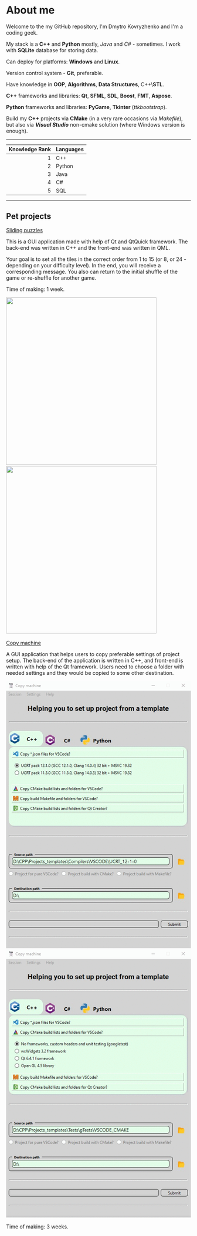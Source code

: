# About me

Welcome to the my GitHub repository, I'm Dmytro Kovryzhenko and I'm a coding geek.

My stack is a **C++** and **Python** mostly, _Java_ and _C#_ - sometimes.
I work with **SQLite** database for storing data.

Can deploy for platforms: **Windows** and **Linux**.

Version control system - **Git**, preferable.

Have knowledge in **OOP**, **Algorithms**, **Data Structures**, C++\\**STL**.

**C++** frameworks and libraries: **Qt**, **SFML**, **SDL**, **Boost**, **FMT**, **Aspose**.

**Python** frameworks and libraries: **PyGame**, **Tkinter** (_ttkbootstrap_).

Build my **C++** projects via **CMake** (in a very rare occasions via _Makefile_),
but also via _**Visual Studio**_ non-cmake solution (where Windows version is enough).

______________________________
| Knowledge Rank | Languages |
| -------------: | --------- |
|              1 | C++       |
|              2 | Python    |
|              3 | Java      |
|              4 | C#        |
|              5 | SQL       |
______________________________

## Pet projects

[Sliding puzzles](https://github.com/Dimmak23/Fifteen_Puzzle)

This is a GUI application made with help of Qt and QtQuick framework. The back-end was written in C++ and the front-end was written in QML.

Your goal is to set all the tiles in the correct order from 1 to 15 (or 8, or 24 - depending on your difficulty level).
In the end, you will receive a corresponding message. You also can return to the initial shuffle of the game or re-shuffle for 
another game.

Time of making: 1 week.

<img src="https://user-images.githubusercontent.com/36036315/221845153-58e35a38-ee07-4fd1-8afd-06a5868bed5a.gif" alt="" data-canonical-src="" width="410" height="457" />   <img src="https://user-images.githubusercontent.com/36036315/221845235-f23bdacc-cb5c-45bd-9f20-0accaf82e8cc.gif" alt="" data-canonical-src="" width="410" height="457" />

[Copy machine](https://github.com/Dimmak23/Fifteen_Puzzle)

A GUI application that helps users to copy preferable settings of project setup. The back-end of the application is written in C++, and front-end is written with help of the Qt framework. Users need to choose a folder with needed settings and they would be copied to some other destination.

<img src="https://github.com/Dimmak23/Settings_copier/blob/main/Utils/copy_machine_pressets.gif" alt="" data-canonical-src="" width="" height="" />   <img src="https://github.com/Dimmak23/Settings_copier/blob/main/Utils/copy_machine_copying.gif" alt="" data-canonical-src="" width="" height="" />

Time of making: 3 weeks.
